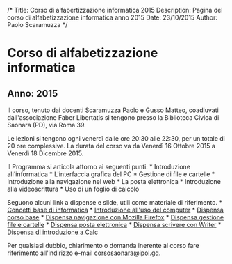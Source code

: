 /*
Title: Corso di alfabertizzazione informatica 2015
Description: Pagina del corso di alfabetizzazione informatica anno 2015
Date: 23/10/2015
Author: Paolo Scaramuzza
*/
# Corso di alfabetizzazione informatica
## Anno: 2015
Il corso, tenuto dai docenti Scaramuzza Paolo e Gusso Matteo, coadiuvati
dall'associazione Faber Libertatis si tengono presso la Biblioteca Civica di
Saonara (PD), via Roma 39.

Le lezioni si tengono ogni venerdì dalle ore 20:30 alle 22:30, per un totale di
20 ore complessive. La durata del corso va da Venerdì 16 Ottobre 2015 a Venerdì
18 Dicembre 2015.

Il Programma si articola attorno ai seguenti punti:
	* Introduzione all'informatica
	* L'interfaccia grafica del PC
	* Gestione di file e cartelle
	* Introduzione alla navigazione nel web
	* La posta elettronica
	* Introduzione alla videoscrittura
	* Uso di un foglio di calcolo

Seguono alcuni link a dispense e slide, utili come materiale di riferimento.
	* [Concetti base di informatica](/content-sample/articles/saonara15/info_base.pdf)
	* [Introduzione all'uso del computer](/content-sample/articles/saonara15/intro_pc.pdf)
	* [Dispensa corso base](/content-sample/articles/saonara15/dispensa.pdf)
	* [Dispensa navigazione con Mozilla Firefox](/content-sample/articles/saonara15/dispensa_firefox.pdf)
	* [Dispensa gestione file e cartelle](/content-sample/articles/saonara15/dispensa_cartelle.pdf)
	* [Dispensa posta elettronica](/content-sample/articles/saonara15/posta_elettronica.pdf)
	* [Dispensa scrivere con Writer](/content-sample/articles/saonara15/scrivere_con_openoffice.pdf)
	* [Dispensa di introduzione a Calc](/content-sample/articles/saonara15/dispensa_calc.pdf)

Per qualsiasi dubbio, chiarimento o domanda inerente al corso fare riferimento
all'indirizzo e-mail [corsosaonara@ipol.gq](mailto:corsosaonara@ipol.gq).
